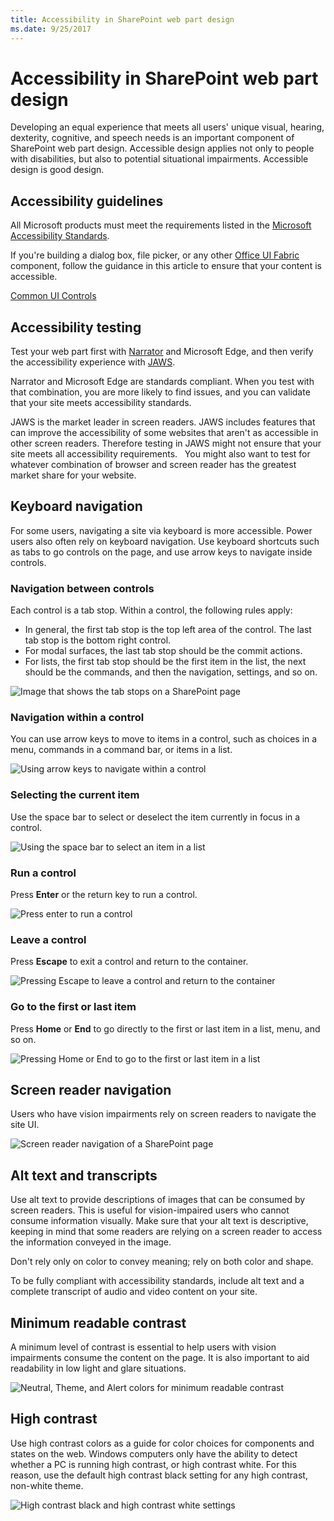 ```yaml
---
title: Accessibility in SharePoint web part design
ms.date: 9/25/2017 
---
```


<!--Based on how rough this content is in it's current state, i'm going to pull it from this initial release so we can edit and better prepare. -->




# Accessibility in SharePoint web part design

Developing an equal experience that meets all users' unique visual, hearing, dexterity, cognitive, and speech needs is an important component of SharePoint web part design. Accessible design applies not only to people with disabilities, but also to potential situational impairments. Accessible design is good design.

## Accessibility guidelines

<!-- Make sure that this is an external resource that folks can access. Original link was to a OneNote file. -->
All Microsoft products must meet the requirements listed in the [Microsoft Accessibility Standards](https://microsoft.sharepoint.com/teams/msenable/Pages/MASDetails.aspx
"Link to Microsoft Accesssibility Standards").  

<!-- Fabric components are not designed to be accessible already? And, shouldn't components that aren't based on Fabric also be accessible? -->

If you're building a dialog box, file picker, or any other [Office UI Fabric](https://dev.office.com/fabric#/components) component, follow the guidance in this article to ensure that your content is accessible. 

<!-- Not sure why we have that link? It currently goes to the OneNote file. Where is the Common UI Controls content? Is that related to accessibility? -->

[Common UI Controls](https://microsoft.sharepoint.com/teams/STS/_layouts/OneNote.aspx?id=%2Fteams%2FSTS%2FShared%20Documents%2FSP%20Accessibility%2FAccessibility%20Guidance&wd=target%28Accessibility%20101.one%7C0005C142-938C-4411-B543-B9F4199E19B3%2FEverything%20you%20need%20to%20know%20about%20Accessibility%7CE099AFE3-8804-4E1F-BA50-99493AB8A3D0%2F%29 "Link to Common UI Controls")

## Accessibility testing

<!-- FYI, I added links. Can we assume that our target audience uses the Edge browser? -->

Test your web part first with [Narrator](https://support.microsoft.com/en-us/help/22798/windows-10-narrator-get-started) and Microsoft Edge, and then verify the accessibility experience with [JAWS](http://www.freedomscientific.com/Products/Blindness/JAWS).

Narrator and Microsoft Edge are standards compliant. When you test with that combination, you are more likely to find issues, and you can validate that your site meets accessibility standards. 

JAWS is the market leader in screen readers. JAWS includes features that can improve the accessibility of some websites that aren't as accessible in other screen readers. Therefore testing in JAWS might not ensure that your site meets all accessibility requirements. 
 
You might also want to test for whatever combination of browser and screen reader has the greatest market share for your website.

<!-- Delete? This doesn't seem like text that should be in externally published docs? 
When suppliers test with JAWS, we ask them to repro identified bugs with Narrator and Edge. In the case a bug does not repro with Narrator/Edge it is sent to Mary Smith who works with VFO for a Jaws specific fix. 
-->

## Keyboard navigation

<!-- Is this section telling people how to navigate via a keyboard, or how to design to optimize for keyboard navigation? If the former, . -->

For some users, navigating a site via keyboard is more accessible. Power users also often rely on keyboard navigation. Use keyboard shortcuts such as tabs to go controls on the page, and use arrow keys to navigate inside controls.

### Navigation between controls

Each control is a tab stop. Within a control, the following rules apply:

- In general, the first tab stop is the top left area of the control. The last tab stop is the bottom right control.
- For modal surfaces, the last tab stop should be the commit actions.
- For lists, the first tab stop should be the first item in the list, the next should be the commands, and then the navigation, settings, and so on.

<!-- We should make sure the content in the accessibility topic is accessibible. ;) Please describe the information that the image conveys; something like this (also consider making the image an actual screen shot, that might be more clear):

In the following image:
The first tab is the list item.
The second tab is the command.
The third tab is the navigation.
-->
![Image that shows the tab stops on a SharePoint page](https://i.imgur.com/Vn3VosN.png)

### Navigation within a control

You can use arrow keys to move to items in a control, such as choices in a menu, commands in a command bar, or items in a list.

<!-- This image is not very clear. Do you need to have the "blank" list box on the left? -->

![Using arrow keys to navigate within a control](https://i.imgur.com/vF0Nk73.png)

### Selecting the current item

Use the space bar to select or deselect the item currently in focus in a control.

![Using the space bar to select an item in a list](https://i.imgur.com/j3fBKPl.png)

### Run a control

Press **Enter** or the return key to run a control.

![Press enter to run a control](https://i.imgur.com/s0nMPdT.png)

### Leave a control

Press **Escape** to exit a control and return to the container.

![Pressing Escape to leave a control and return to the container](https://i.imgur.com/uD99zIX.png)

### Go to the first or last item

Press **Home** or **End** to go directly to the first or last item in a list, menu, and so on.

![Pressing Home or End to go to the first or last item in a list](https://i.imgur.com/gGKsh74.png)


## Screen reader navigation

Users who have vision impairments rely on screen readers to navigate the site UI. 

<!-- Narrator isn't a third-party product. This image needs more text/explanation; please also clarify the alt text. Is this section important, or can it be removed, given the previous mention of testing with Narrator and JAWS? Again, the intent/target audience for this information isn't clear - is it for the user, or the designer? Can you explain why this information is important from the designer's POV? -->

![Screen reader navigation of a SharePoint page](https://i.imgur.com/ar23o3X.png)

## Alt text and transcripts

Use alt text to provide descriptions of images that can be consumed by screen readers. This is useful for vision-impaired users who cannot consume information visually. Make sure that your alt text is descriptive, keeping in mind that some readers are relying on a screen reader to access the information conveyed in the image. 

Don't rely only on color to convey meaning; rely on both color and shape.

To be fully compliant with accessibility standards, include alt text and a complete transcript of audio and video content on your site.

## Minimum readable contrast

A minimum level of contrast is essential to help users with vision impairments consume the content on the page. It is also important to aid readability in low light and glare situations. 

<!-- Convert this image into a table, for accessibility. ;) -->

![Neutral, Theme, and Alert colors for minimum readable contrast](https://i.imgur.com/L7pSF1w.png)


## High contrast

Use high contrast colors as a guide for color choices for components and states on the web. Windows computers only have the ability to detect whether a PC is running high contrast, or high contrast white. For this reason, use the default high contrast black setting for any high contrast, non-white theme.

<!-- In the left part of the image, I think the title should be "High Contrast Black". -->

![High contrast black and high contrast white settings](https://i.imgur.com/qvTFzd4.png)





